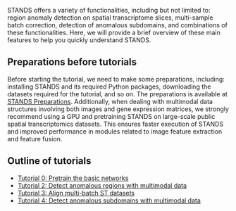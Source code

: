 STANDS offers a variety of functionalities, including but not limited to: region anomaly detection on spatial transcriptome slices, multi-sample batch correction, detection of anomalous subdomains, and combinations of these functionalities. Here, we will provide a brief overview of these main features to help you quickly understand STANDS.


## Preparations before tutorials
Before starting the tutorial, we need to make some preparations, including: installing STANDS and its required Python packages, downloading the datasets required for the tutorial, and so on. The preparations is available at [STANDS Preparations](../start.md). Additionally, when dealing with multimodal data structures involving both images and gene expression matrices, we strongly recommend using a GPU and pretraining STANDS on large-scale public spatial transcriptomics datasets. This ensures faster execution of STANDS and improved performance in modules related to image feature extraction and feature fusion.


## Outline of tutorials
- [Tutorial 0: Pretrain the basic networks](./pretrain.ipynb)
- [Tutorial 2: Detect anomalous regions with multimodal data](./detection.ipynb)
- [Tutorial 3: Align multi-batch ST datasets](./alignment.ipynb)
- [Tutorial 4: Detect anomalous subdomains with multimodal data](./subtype.ipynb)
